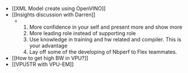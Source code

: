 - [[XML Model create using OpenVINO]]
- [[Insights discussion with Darren]]
	- 1. More confidence in your self and present more and show more
	  2. More leading role instead of supporting role
	  3. Use knowledge in training and hw related and compiler. This is your advantage
	  4. Lay off some of the developing of Nbperf to Flex teammates.
- [[How to get high BW in VPU?]]
- [[VPU5TR with VPU-EM]]